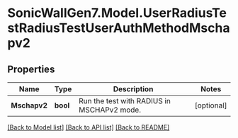 # SonicWallGen7.Model.UserRadiusTestRadiusTestUserAuthMethodMschapv2

## Properties

Name | Type | Description | Notes
------------ | ------------- | ------------- | -------------
**Mschapv2** | **bool** | Run the test with RADIUS in MSCHAPv2 mode. | [optional] 

[[Back to Model list]](../README.md#documentation-for-models) [[Back to API list]](../README.md#documentation-for-api-endpoints) [[Back to README]](../README.md)


